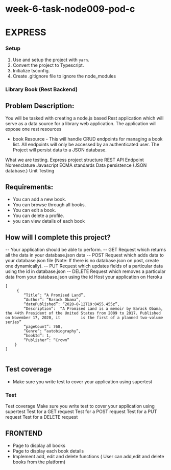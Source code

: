 # week-6-task-node009-pod-c
# EXPRESS 

### Setup
1. Use and setup the project with `yarn`.
2. Convert the project to Typescript.
3. Initialize tsconfig.
4. Create .gitignore file to ignore the node_modules

### Library Book (Rest Backend)

## Problem Description:

You will be tasked with creating a node.js based Rest application which will serve as a data source for a library web application. The application will expose one rest resources
* book Resource - This will handle CRUD endpoints for managing a book list. All endpoints will only be accessed by an authenticated user.
The Project will persist data to a JSON database.

What we are testing.
Express project structure
REST API Endpoint Nomenclature
Javascript ECMA standards
Data persistence (JSON database.)
Unit Testing

## Requirements:

- You can add a new book.
- You can browse through all books.
- You can edit a book.
- You can delete a profile.
- you can view details of each book


## How will I complete this project?
-- Your application should be able to perform.
-- GET Request which returns all the data in your database.json data
-- POST Request which adds data to your database.json file (Note: If there is no database.json on post, create one dynamically).
-- PUT Request which updates fields of a particular data using the id in database.json
-- DELETE Request which removes a particular data from your database.json using the id
Host your application on Heroku


```
[
     {
        “Title”: “A Promised Land”,
        “Author”: “Barack Obama”,
        “datePublished”: “2020-0-12T19:0455.455z”,
        “Description”:  “A Promised Land is a memoir by Barack Obama, the 44th President of the United States from 2009 to 2017. Published on November 17, 2020, it         is the first of a planned two-volume series”
        “pageCount”: 768,
        “Genre”: “autobiography”,
        “bookId”: 1,
        “Publisher”: “Crown”
    }
]


```
## Test coverage
- Make sure you write test to cover your application using supertest

### Test
Test coverage
Make sure you write test to cover your application using supertest
Test for a GET request
Test for a POST request
Test for a PUT request
Test for a DELETE request


## FRONTEND

- Page to display all books
- Page to display each book details
- Implement add, edit and delete functions ( User can add,edit and delete books from the platform)
